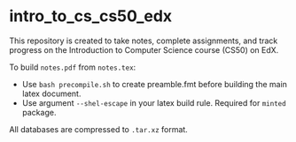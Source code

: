# intro_to_cs_cs50_edx
This repository is created to take notes, complete assignments, and track progress on the Introduction to Computer Science course (CS50) on EdX.

To build `notes.pdf` from `notes.tex`:
  - Use `bash precompile.sh` to create preamble.fmt before building the main latex document.
  - Use argument `--shel-escape` in your latex build rule. Required for `minted` package.

All databases are compressed to `.tar.xz` format.
